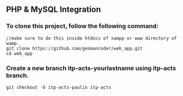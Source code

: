 ## PHP & MySQL Integration

### To clone this project, follow the following command:

```
//make sure to do this inside htdocs of xampp or www directory of wamp.
git clone https://github.com/genmancoder/web_app.git
cd web_app
```

### Create a new branch itp-acts-yourlastname using itp-acts branch.

```git checkout -b itp-acts-paulin itp-acts```